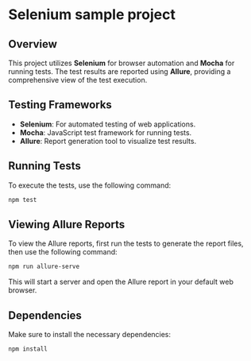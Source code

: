 # Selenium sample project

## Overview
This project utilizes **Selenium** for browser automation and **Mocha** for running tests. The test results are reported using **Allure**, providing a comprehensive view of the test execution.

## Testing Frameworks
- **Selenium**: For automated testing of web applications.
- **Mocha**: JavaScript test framework for running tests.
- **Allure**: Report generation tool to visualize test results.

## Running Tests
To execute the tests, use the following command:

```bash
npm test
```

## Viewing Allure Reports
To view the Allure reports, first run the tests to generate the report files, then use the following command:

```bash
npm run allure-serve
```

This will start a server and open the Allure report in your default web browser.

## Dependencies
Make sure to install the necessary dependencies:

```bash
npm install
```